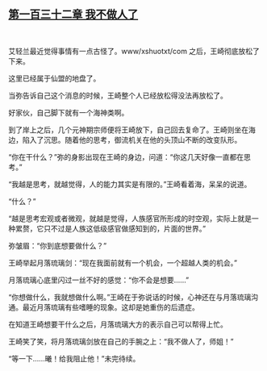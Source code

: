 ## [第一百三十二章 我不做人了](https://www.xxbiquge.com/11_11207/9046635.html)
﻿

  艾轻兰最近觉得事情有一点古怪了。www/xshuotxt/com 之后，王崎彻底放松了下来。

  这里已经属于仙盟的地盘了。

  当弥告诉自己这个消息的时候，王崎整个人已经放松得没法再放松了。

  好家伙，自己脚下就有一个海神类啊。

  到了岸上之后，几个元神期宗师便将王崎放下，自己回去复命了。王崎则坐在海边，陷入了沉思。随着他的思考，御流机关在他的头顶山不断的改变队形。

  “你在干什么？”弥的身影出现在王崎的身边，问道：“你这几天好像一直都在思考。”

  “我越是思考，就越觉得，人的能力其实是有限的。”王崎看着海，呆呆的说道。

  “什么？”

  “越是思考宏观或者微观，就越是觉得，人族感官所形成的时空观，实际上就是一种累赘，它只不过是人族这低级感官做感知到的，片面的世界。”

  弥皱眉：“你到底想要做什么？”

  王崎举起月落琉璃剑：“现在我面前就有一个机会，一个超越人类的机会。”

  月落琉璃心底里闪过一丝不好的感觉：“你不会是想要……”

  “你想做什么，我就想做什么啊。”王崎在于弥说话的时候，心神还在与月落琉璃沟通。最近月落琉璃有些嗜睡的现象。这却是她重伤的后遗症。

  在知道王崎想要干什么之后，月落琉璃大方的表示自己可以帮得上忙。

  王崎笑了笑，将月落琉璃剑放在自己的手腕之上：“我不做人了，师姐！”

  “等一下……曦！给我阻止他！”未完待续。
